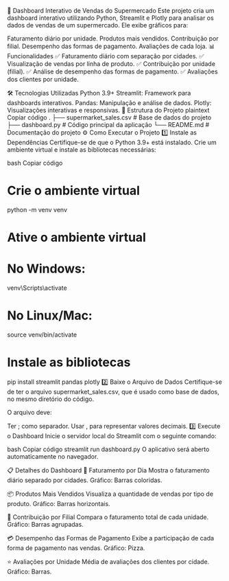 🛒 Dashboard Interativo de Vendas do Supermercado
Este projeto cria um dashboard interativo utilizando Python, Streamlit e Plotly para analisar os dados de vendas de um supermercado. Ele exibe gráficos para:

Faturamento diário por unidade.
Produtos mais vendidos.
Contribuição por filial.
Desempenho das formas de pagamento.
Avaliações de cada loja.
📊 Funcionalidades
✅ Faturamento diário com separação por cidades.
✅ Visualização de vendas por linha de produto.
✅ Contribuição por unidade (filial).
✅ Análise de desempenho das formas de pagamento.
✅ Avaliações dos clientes por unidade.

🛠️ Tecnologias Utilizadas
Python 3.9+
Streamlit: Framework para dashboards interativos.
Pandas: Manipulação e análise de dados.
Plotly: Visualizações interativas e responsivas.
📂 Estrutura do Projeto
plaintext
Copiar código
.
├── supermarket_sales.csv    # Base de dados do projeto
├── dashboard.py             # Código principal da aplicação
└── README.md                # Documentação do projeto
⚙️ Como Executar o Projeto
1️⃣ Instale as Dependências
Certifique-se de que o Python 3.9+ está instalado.
Crie um ambiente virtual e instale as bibliotecas necessárias:

bash
Copiar código
# Crie o ambiente virtual
python -m venv venv

# Ative o ambiente virtual
# No Windows:
venv\Scripts\activate
# No Linux/Mac:
source venv/bin/activate

# Instale as bibliotecas
pip install streamlit pandas plotly
2️⃣ Baixe o Arquivo de Dados
Certifique-se de ter o arquivo supermarket_sales.csv, que é usado como base de dados, no mesmo diretório do código.

O arquivo deve:

Ter ; como separador.
Usar , para representar valores decimais.
3️⃣ Execute o Dashboard
Inicie o servidor local do Streamlit com o seguinte comando:

bash
Copiar código
streamlit run dashboard.py
O aplicativo será aberto automaticamente no navegador.

📋 Detalhes do Dashboard
📅 Faturamento por Dia
Mostra o faturamento diário separado por cidades.
Gráfico: Barras coloridas.

📦 Produtos Mais Vendidos
Visualiza a quantidade de vendas por tipo de produto.
Gráfico: Barras horizontais.

🏢 Contribuição por Filial
Compara o faturamento total de cada unidade.
Gráfico: Barras agrupadas.

💳 Desempenho das Formas de Pagamento
Exibe a participação de cada forma de pagamento nas vendas.
Gráfico: Pizza.

⭐ Avaliações por Unidade
Média de avaliações dos clientes por cidade.
Gráfico: Barras.

